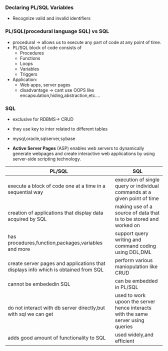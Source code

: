 ### Declaring PL/SQL Variables

* Recognize valid and invalid identifiers

### PL/SQL(procedural language SQL) vs SQL
* procedural -> allows us to execute any part of code at any point of time.
* PL/SQL block of code consists of
  * Procedures
  * Functions
  * Loops
  * Variables
  * Triggers
* Application:
  * Web apps, server pages
  * disadvantage -> cant use OOPS like encapsulation,hiding,abstraction,etc....
### SQL
  * exclusive for RDBMS-> CRUD
  * they use key to inter related to different tables
  * mysql,oracle,sqlserver,sybase

  * **Active Server Pages** (ASP) enables web servers to dynamically generate webpages and create interactive web applications by using server-side scripting technology.
  
| PL/SQL  | SQL  |
|---|---|
| execute a block of code one at a time in a sequential way  | execution of single query or individual commands at a given point of time  |
| creation of applications that display data acquired by SQL  |  making use of a source of data that is to be stored and worked on |
| has procedures,function,packages,variables and more  |  support query writing and command coding using DDL,DML
| create server pages and applications that displays info which is obtained from SQL | perform various maniopulation like CRUD
| cannot be embededin SQL  |  can be embedded in PL/SQL |
| do not interact with db server directly,but with sql we can get  |  used to work upoon the server hence interacts with the same server using queries |
| adds good amount of functionality to SQL  |  used widely,and efficient |
